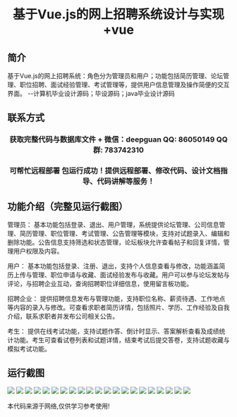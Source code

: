 <p><h1 align="center">基于Vue.js的网上招聘系统设计与实现+vue</h1></p>

## 简介
基于Vue.js的网上招聘系统：角色分为管理员和用户；功能包括简历管理、论坛管理、职位招聘、面试经验管理、考试管理等，提供用户信息管理及操作简便的交互界面。    --计算机毕业设计源码；毕设源码；java毕业设计源码


## 联系方式
<p><h3 align="center">获取完整代码与数据库文件 + 微信：deepguan QQ: 86050149 QQ群: 783742310</h3></p>
<p><h3 align="center">可帮忙远程部署 包运行成功！提供远程部署、修改代码、设计文档指导、代码讲解等服务！</h3></p>

## 功能介绍（完整见运行截图）
管理员： 基本功能包括登录、退出、用户管理，系统提供论坛管理、公司信息管理、简历管理、职位管理、考试管理、公告管理等模块，支持对试题录入、编辑和删除功能。公告信息支持筛选和状态管理，论坛板块允许查看帖子和回复详情，管理用户权限及内容。

用户： 基本功能包括登录、注册、退出，支持个人信息查看与修改，功能涵盖简历上传与管理、职位申请与收藏、面试经验发布与收藏。用户可以参与论坛发帖与评论，与招聘企业互动，查询招聘职位详细信息，使用留言板功能。

招聘企业： 提供招聘信息发布与管理功能，支持职位名称、薪资待遇、工作地点等内容的录入与修改。可查看求职者简历详情，包括照片、学历、工作经验及自我介绍，联系求职者并发布公司相关公告。

考生： 提供在线考试功能，支持试题作答、倒计时显示、答案解析查看及成绩统计功能。考生可查看试卷列表和试题详情，结束考试后提交答卷，支持试题收藏与模拟考试功能。


## 运行截图
![](img/001.jpg)
![](img/002.jpg)
![](img/003.jpg)
![](img/004.jpg)
![](img/005.jpg)
![](img/006.jpg)
![](img/007.jpg)
![](img/008.jpg)
![](img/009.jpg)
![](img/010.jpg)
![](img/011.jpg)
![](img/012.jpg)
![](img/013.jpg)
![](img/014.jpg)
![](img/015.jpg)
![](img/016.jpg)
![](img/017.jpg)
![](img/018.jpg)
![](img/019.jpg)
![](img/020.jpg)
![](img/021.jpg)

<p>本代码来源于网络,仅供学习参考使用!</p>
